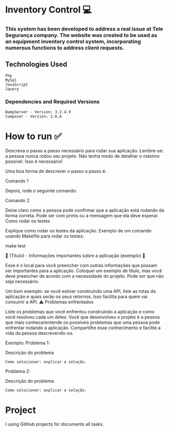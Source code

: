 # Inventory Control 💻
### This system has been developed to address a real issue at Tele Segurança company. The website was created to be used as an equipment inventory control system, incorporating numerous functions to address client requests.

## Technologies Used
    Php
    MySql
    JavaScript
    Jquery

### Dependencies and Required Versions
    WampServer - Version: 3.2.4.9
    Composer - Version: 2.6.6

# How to run ✅

Descreva o passo a passo necessário para rodar sua aplicação. Lembre-se: a pessoa nunca rodou seu projeto. Não tenha medo de detalhar o máximo possível. Isso é necessário!

Uma boa forma de descrever o passo a passo é:

Comando 1

Depois, rode o seguinte comando:

Comando 2

Deixe claro como a pessoa pode confirmar que a aplicação está rodando da forma correta. Pode ser com prints ou a mensagem que ela deve esperar.
Como rodar os testes

Explique como rodar os testes da aplicação. Exemplo de um comando usando Makefile para rodar os testes:

make test

📌 (Título) - Informações importantes sobre a aplicação (exemplo) 📌

Esse é o local para você preencher com outras informações que possam ser importantes para a aplicação. Coloquei um exemplo de título, mas você deve preencher de acordo com a necessidade do projeto. Pode ser que não seja necessário.

Um bom exemplo: se você estiver construindo uma API, liste as rotas da aplicação e quais serão os seus retornos. Isso facilita para quem vai consumir a API.
⚠️ Problemas enfrentados

Liste os problemas que você enfrentou construindo a aplicação e como você resolveu cada um deles. Você que desenvolveu o projeto é a pessoa que mais conhece/entende os possíveis problemas que uma pessoa pode enfrentar rodando a aplicação. Compartilhe esse conhecimento e facilite a vida da pessoa descrevendo-os.

Exemplo:
Problema 1:

Descrição do problema

    Como solucionar: explicar a solução.

Problema 2:

Descrição do problema

    Como solucionar: explicar a solução.
# Project
I using GitHub projects for documents all tasks.
